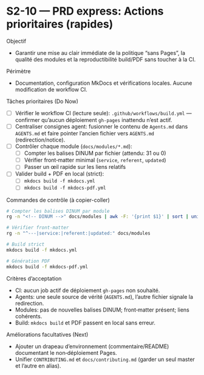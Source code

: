 # S2-10 — PRD express: Actions prioritaires (rapides)

Objectif
- Garantir une mise au clair immédiate de la politique “sans Pages”, la qualité des modules et la reproductibilité build/PDF sans toucher à la CI.

Périmètre
- Documentation, configuration MkDocs et vérifications locales. Aucune modification de workflow CI.

Tâches prioritaires (Do Now)
- [ ] Vérifier le workflow CI (lecture seule): `.github/workflows/build.yml` — confirmer qu’aucun déploiement `gh-pages` inattendu n’est actif.
- [ ] Centraliser consignes agent: fusionner le contenu de `Agents.md` dans `AGENTS.md` et faire pointer l’ancien fichier vers `AGENTS.md` (redirection/notice).
- [ ] Contrôler chaque module (`docs/modules/*.md`):
  - [ ] Compter les balises DINUM par fichier (attendu: 31 ou 0)
  - [ ] Vérifier front‑matter minimal (`service`, `referent`, `updated`)
  - [ ] Passer un œil rapide sur les liens relatifs
- [ ] Valider build + PDF en local (strict):
  - [ ] `mkdocs build -f mkdocs.yml`
  - [ ] `mkdocs build -f mkdocs-pdf.yml`

Commandes de contrôle (à copier-coller)
```bash
# Compter les balises DINUM par module
rg -n "<!-- DINUM -->" docs/modules | awk -F: '{print $1}' | sort | uniq -c

# Vérifier front‑matter
rg -n "^---|service:|referent:|updated:" docs/modules

# Build strict
mkdocs build -f mkdocs.yml

# Génération PDF
mkdocs build -f mkdocs-pdf.yml
```

Critères d’acceptation
- CI: aucun job actif de déploiement `gh-pages` non souhaité.
- Agents: une seule source de vérité (`AGENTS.md`), l’autre fichier signale la redirection.
- Modules: pas de nouvelles balises DINUM; front‑matter présent; liens cohérents.
- Build: `mkdocs build` et PDF passent en local sans erreur.

Améliorations facultatives (Next)
- Ajouter un drapeau d’environnement (commentaire/README) documentant le non‑déploiement Pages.
- Unifier `CONTRIBUTING.md` et `docs/contributing.md` (garder un seul master et l’autre en alias).
